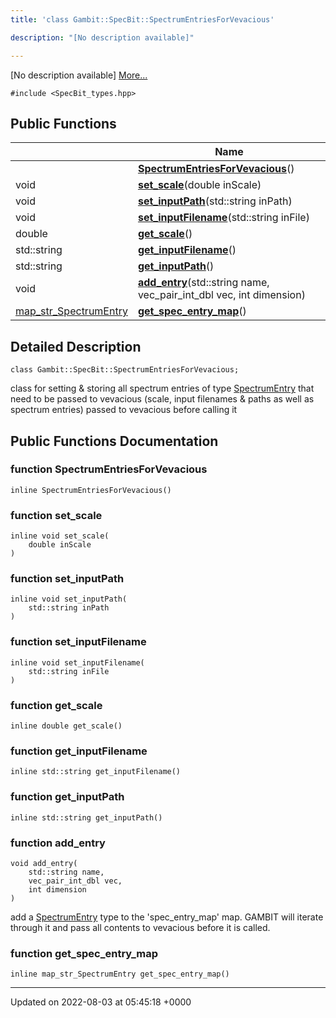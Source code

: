 ```yaml
---
title: 'class Gambit::SpecBit::SpectrumEntriesForVevacious'

description: "[No description available]"

---
```









[No description available] [More...](#detailed-description)


`#include <SpecBit_types.hpp>`

## Public Functions

|                | Name           |
| -------------- | -------------- |
| | **[SpectrumEntriesForVevacious](/documentation/code/gambit_sphinx/classes/classgambit_1_1specbit_1_1spectrumentriesforvevacious/#function-spectrumentriesforvevacious)**() |
| void | **[set_scale](/documentation/code/gambit_sphinx/classes/classgambit_1_1specbit_1_1spectrumentriesforvevacious/#function-set-scale)**(double inScale) |
| void | **[set_inputPath](/documentation/code/gambit_sphinx/classes/classgambit_1_1specbit_1_1spectrumentriesforvevacious/#function-set-inputpath)**(std::string inPath) |
| void | **[set_inputFilename](/documentation/code/gambit_sphinx/classes/classgambit_1_1specbit_1_1spectrumentriesforvevacious/#function-set-inputfilename)**(std::string inFile) |
| double | **[get_scale](/documentation/code/gambit_sphinx/classes/classgambit_1_1specbit_1_1spectrumentriesforvevacious/#function-get-scale)**() |
| std::string | **[get_inputFilename](/documentation/code/gambit_sphinx/classes/classgambit_1_1specbit_1_1spectrumentriesforvevacious/#function-get-inputfilename)**() |
| std::string | **[get_inputPath](/documentation/code/gambit_sphinx/classes/classgambit_1_1specbit_1_1spectrumentriesforvevacious/#function-get-inputpath)**() |
| void | **[add_entry](/documentation/code/gambit_sphinx/classes/classgambit_1_1specbit_1_1spectrumentriesforvevacious/#function-add-entry)**(std::string name, vec_pair_int_dbl vec, int dimension) |
| [map_str_SpectrumEntry](/documentation/code/gambit_sphinx/namespaces/namespacegambit_1_1specbit/#typedef-map-str-spectrumentry) | **[get_spec_entry_map](/documentation/code/gambit_sphinx/classes/classgambit_1_1specbit_1_1spectrumentriesforvevacious/#function-get-spec-entry-map)**() |

## Detailed Description

```
class Gambit::SpecBit::SpectrumEntriesForVevacious;
```


class for setting & storing all spectrum entries of type [SpectrumEntry](/documentation/code/gambit_sphinx/classes/structgambit_1_1specbit_1_1spectrumentry/) that need to be passed to vevacious (scale, input filenames & paths as well as spectrum entries) passed to vevacious before calling it 

## Public Functions Documentation

### function SpectrumEntriesForVevacious

```
inline SpectrumEntriesForVevacious()
```


### function set_scale

```
inline void set_scale(
    double inScale
)
```


### function set_inputPath

```
inline void set_inputPath(
    std::string inPath
)
```


### function set_inputFilename

```
inline void set_inputFilename(
    std::string inFile
)
```


### function get_scale

```
inline double get_scale()
```


### function get_inputFilename

```
inline std::string get_inputFilename()
```


### function get_inputPath

```
inline std::string get_inputPath()
```


### function add_entry

```
void add_entry(
    std::string name,
    vec_pair_int_dbl vec,
    int dimension
)
```


add a [SpectrumEntry](/documentation/code/gambit_sphinx/classes/structgambit_1_1specbit_1_1spectrumentry/) type to the 'spec_entry_map' map. GAMBIT will iterate through it and pass all contents to vevacious before it is called. 


### function get_spec_entry_map

```
inline map_str_SpectrumEntry get_spec_entry_map()
```


-------------------------------

Updated on 2022-08-03 at 05:45:18 +0000